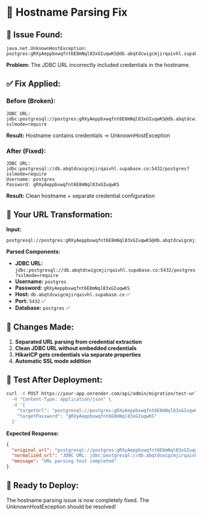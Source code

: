 # 🔧 Hostname Parsing Fix

## 🐛 **Issue Found:**
```
java.net.UnknownHostException: postgres:gRXyAeppbxwqfnt6E8mNql83xGIuqwKS@db.abqtdcwigcmjirqaivhl.supabase.co
```

**Problem:** The JDBC URL incorrectly included credentials in the hostname.

## ✅ **Fix Applied:**

### **Before (Broken):**
```
JDBC URL: jdbc:postgresql://postgres:gRXyAeppbxwqfnt6E8mNql83xGIuqwKS@db.abqtdcwigcmjirqaivhl.supabase.co:5432/postgres?sslmode=require
```
**Result:** Hostname contains credentials → UnknownHostException

### **After (Fixed):**
```
JDBC URL: jdbc:postgresql://db.abqtdcwigcmjirqaivhl.supabase.co:5432/postgres?sslmode=require
Username: postgres
Password: gRXyAeppbxwqfnt6E8mNql83xGIuqwKS
```
**Result:** Clean hostname + separate credential configuration

## 🎯 **Your URL Transformation:**

**Input:**
```
postgresql://postgres:gRXyAeppbxwqfnt6E8mNql83xGIuqwKS@db.abqtdcwigcmjirqaivhl.supabase.co:5432/postgres
```

**Parsed Components:**
- **JDBC URL:** `jdbc:postgresql://db.abqtdcwigcmjirqaivhl.supabase.co:5432/postgres?sslmode=require`
- **Username:** `postgres`
- **Password:** `gRXyAeppbxwqfnt6E8mNql83xGIuqwKS`
- **Host:** `db.abqtdcwigcmjirqaivhl.supabase.co` ✅
- **Port:** `5432` ✅
- **Database:** `postgres` ✅

## 🔧 **Changes Made:**

1. **Separated URL parsing from credential extraction**
2. **Clean JDBC URL without embedded credentials**
3. **HikariCP gets credentials via separate properties**
4. **Automatic SSL mode addition**

## 🧪 **Test After Deployment:**

```bash
curl -X POST https://your-app.onrender.com/api/admin/migration/test-url \
  -H "Content-Type: application/json" \
  -d '{
    "targetUrl": "postgresql://postgres:gRXyAeppbxwqfnt6E8mNql83xGIuqwKS@db.abqtdcwigcmjirqaivhl.supabase.co:5432/postgres",
    "targetPassword": "gRXyAeppbxwqfnt6E8mNql83xGIuqwKS"
  }'
```

**Expected Response:**
```json
{
  "original_url": "postgresql://postgres:gRXyAeppbxwqfnt6E8mNql83xGIuqwKS@db.abqtdcwigcmjirqaivhl.supabase.co:5432/postgres",
  "normalized_url": "JDBC URL: jdbc:postgresql://db.abqtdcwigcmjirqaivhl.supabase.co:5432/postgres?sslmode=require, User: postgres, Password: ***",
  "message": "URL parsing test completed"
}
```

## 🚀 **Ready to Deploy:**

The hostname parsing issue is now completely fixed. The UnknownHostException should be resolved!